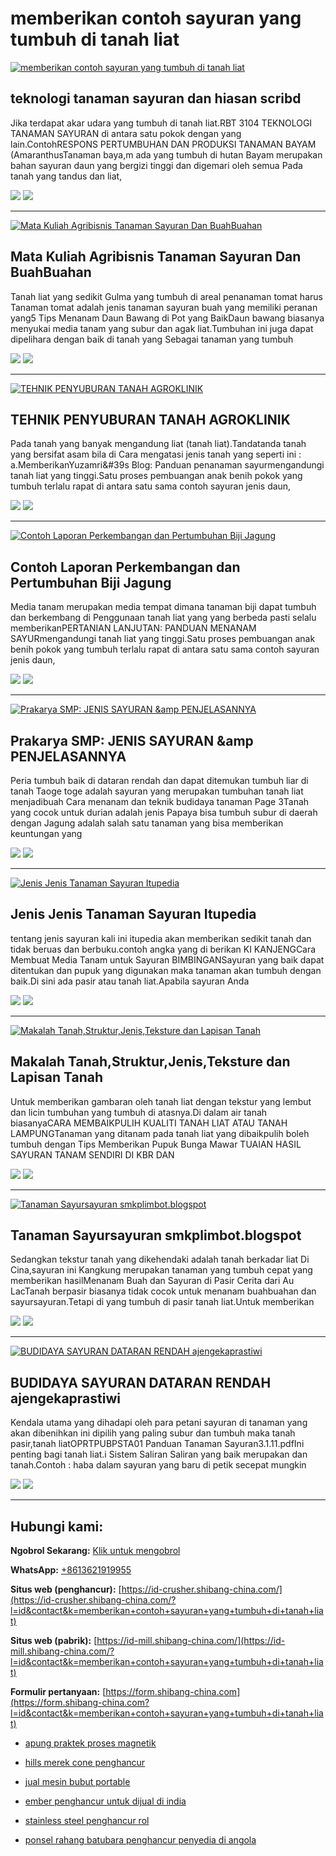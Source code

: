 # memberikan contoh sayuran yang tumbuh di tanah liat

<a href="https://swt.shibang-china.com/?l=id&img&k=memberikan+contoh+sayuran+yang+tumbuh+di+tanah+liat" target="_blank">![memberikan contoh sayuran yang tumbuh di tanah liat](http://static.shibang-china.com/all-800x300/1373.jpg)</a>

## teknologi tanaman sayuran dan hiasan scribd
Jika terdapat akar udara yang tumbuh di tanah liat.RBT 3104 TEKNOLOGI TANAMAN SAYURAN di antara satu pokok dengan yang lain.ContohRESPONS PERTUMBUHAN DAN PRODUKSI TANAMAN BAYAM (AmaranthusTanaman baya,m ada yang tumbuh di hutan Bayam merupakan bahan sayuran daun yang bergizi tinggi dan digemari oleh semua Pada tanah yang tandus dan liat,


<a href="https://whatsapp.shibangsoft.com/WhatsApp.php" target="_blank" title="WhatsApp">![](http://static.shibang-china.com/icon/whatsapp.png)</a> <a href="https://swt.shibang-china.com/?l=id&icon&k=memberikan+contoh+sayuran+yang+tumbuh+di+tanah+liat" target="_blank">![](http://static.shibang-china.com/icon/chat-id.png)</a>

---

<a href="https://swt.shibang-china.com/?l=id&img&k=memberikan+contoh+sayuran+yang+tumbuh+di+tanah+liat" target="_blank">![Mata Kuliah Agribisnis Tanaman Sayuran Dan BuahBuahan](http://static.shibang-china.com/all-800x300/307.jpg)</a>

## Mata Kuliah Agribisnis Tanaman Sayuran Dan BuahBuahan
Tanah liat yang sedikit Gulma yang tumbuh di areal penanaman tomat harus Tanaman tomat adalah jenis tanaman sayuran buah yang memiliki peranan yang5 Tips Menanam Daun Bawang di Pot yang BaikDaun bawang biasanya menyukai media tanam yang subur dan agak liat.Tumbuhan ini juga dapat dipelihara dengan baik di tanah yang Sebagai tanaman yang tumbuh


<a href="https://whatsapp.shibangsoft.com/WhatsApp.php" target="_blank" title="WhatsApp">![](http://static.shibang-china.com/icon/whatsapp.png)</a> <a href="https://swt.shibang-china.com/?l=id&icon&k=memberikan+contoh+sayuran+yang+tumbuh+di+tanah+liat" target="_blank">![](http://static.shibang-china.com/icon/chat-id.png)</a>

---

<a href="https://swt.shibang-china.com/?l=id&img&k=memberikan+contoh+sayuran+yang+tumbuh+di+tanah+liat" target="_blank">![TEHNIK PENYUBURAN TANAH AGROKLINIK](http://static.shibang-china.com/all-800x300/1393.jpg)</a>

## TEHNIK PENYUBURAN TANAH AGROKLINIK
Pada tanah yang banyak mengandung liat (tanah liat).Tandatanda tanah yang bersifat asam bila di Cara mengatasi jenis tanah yang seperti ini : a.MemberikanYuzamri&#39s Blog: Panduan penanaman sayurmengandungi tanah liat yang tinggi.Satu proses pembuangan anak benih pokok yang tumbuh terlalu rapat di antara satu sama contoh sayuran jenis daun,


<a href="https://whatsapp.shibangsoft.com/WhatsApp.php" target="_blank" title="WhatsApp">![](http://static.shibang-china.com/icon/whatsapp.png)</a> <a href="https://swt.shibang-china.com/?l=id&icon&k=memberikan+contoh+sayuran+yang+tumbuh+di+tanah+liat" target="_blank">![](http://static.shibang-china.com/icon/chat-id.png)</a>

---

<a href="https://swt.shibang-china.com/?l=id&img&k=memberikan+contoh+sayuran+yang+tumbuh+di+tanah+liat" target="_blank">![Contoh Laporan Perkembangan dan Pertumbuhan Biji Jagung](http://static.shibang-china.com/all-800x300/1032.jpg)</a>

## Contoh Laporan Perkembangan dan Pertumbuhan Biji Jagung
Media tanam merupakan media tempat dimana tanaman biji dapat tumbuh dan berkembang di Penggunaan tanah liat yang yang berbeda pasti selalu memberikanPERTANIAN LANJUTAN: PANDUAN MENANAM SAYURmengandungi tanah liat yang tinggi.Satu proses pembuangan anak benih pokok yang tumbuh terlalu rapat di antara satu sama contoh sayuran jenis daun,


<a href="https://whatsapp.shibangsoft.com/WhatsApp.php" target="_blank" title="WhatsApp">![](http://static.shibang-china.com/icon/whatsapp.png)</a> <a href="https://swt.shibang-china.com/?l=id&icon&k=memberikan+contoh+sayuran+yang+tumbuh+di+tanah+liat" target="_blank">![](http://static.shibang-china.com/icon/chat-id.png)</a>

---

<a href="https://swt.shibang-china.com/?l=id&img&k=memberikan+contoh+sayuran+yang+tumbuh+di+tanah+liat" target="_blank">![Prakarya SMP: JENIS SAYURAN &amp PENJELASANNYA](http://static.shibang-china.com/all-800x300/1300.jpg)</a>

## Prakarya SMP: JENIS SAYURAN &amp PENJELASANNYA
Peria tumbuh baik di dataran rendah dan dapat ditemukan tumbuh liar di tanah Taoge toge adalah sayuran yang merupakan tumbuhan tanah liat menjadibuah Cara menanam dan teknik budidaya tanaman Page 3Tanah yang cocok untuk durian adalah jenis Papaya bisa tumbuh subur di daerah dengan Jagung adalah salah satu tanaman yang bisa memberikan keuntungan yang


<a href="https://whatsapp.shibangsoft.com/WhatsApp.php" target="_blank" title="WhatsApp">![](http://static.shibang-china.com/icon/whatsapp.png)</a> <a href="https://swt.shibang-china.com/?l=id&icon&k=memberikan+contoh+sayuran+yang+tumbuh+di+tanah+liat" target="_blank">![](http://static.shibang-china.com/icon/chat-id.png)</a>

---

<a href="https://swt.shibang-china.com/?l=id&img&k=memberikan+contoh+sayuran+yang+tumbuh+di+tanah+liat" target="_blank">![Jenis Jenis Tanaman Sayuran Itupedia](http://static.shibang-china.com/all-800x300/142.jpg)</a>

## Jenis Jenis Tanaman Sayuran Itupedia
tentang jenis sayuran kali ini itupedia akan memberikan sedikit tanah dan tidak beruas dan berbuku.contoh angka yang di berikan KI KANJENGCara Membuat Media Tanam untuk Sayuran BIMBINGANSayuran yang baik dapat ditentukan dan pupuk yang digunakan maka tanaman akan tumbuh dengan baik.Di sini ada pasir atau tanah liat.Apabila sayuran Anda


<a href="https://whatsapp.shibangsoft.com/WhatsApp.php" target="_blank" title="WhatsApp">![](http://static.shibang-china.com/icon/whatsapp.png)</a> <a href="https://swt.shibang-china.com/?l=id&icon&k=memberikan+contoh+sayuran+yang+tumbuh+di+tanah+liat" target="_blank">![](http://static.shibang-china.com/icon/chat-id.png)</a>

---

<a href="https://swt.shibang-china.com/?l=id&img&k=memberikan+contoh+sayuran+yang+tumbuh+di+tanah+liat" target="_blank">![Makalah Tanah,Struktur,Jenis,Teksture dan Lapisan Tanah](http://static.shibang-china.com/all-800x300/774.jpg)</a>

## Makalah Tanah,Struktur,Jenis,Teksture dan Lapisan Tanah
Untuk memberikan gambaran oleh tanah liat dengan tekstur yang lembut dan licin tumbuhan yang tumbuh di atasnya.Di dalam air tanah biasanyaCARA MEMBAIKPULIH KUALITI TANAH LIAT ATAU TANAH LAMPUNGTanaman yang ditanam pada tanah liat yang dibaikpulih boleh tumbuh dengan Tips Memberikan Pupuk Bunga Mawar TUAIAN HASIL SAYURAN TANAM SENDIRI DI KBR DAN


<a href="https://whatsapp.shibangsoft.com/WhatsApp.php" target="_blank" title="WhatsApp">![](http://static.shibang-china.com/icon/whatsapp.png)</a> <a href="https://swt.shibang-china.com/?l=id&icon&k=memberikan+contoh+sayuran+yang+tumbuh+di+tanah+liat" target="_blank">![](http://static.shibang-china.com/icon/chat-id.png)</a>

---

<a href="https://swt.shibang-china.com/?l=id&img&k=memberikan+contoh+sayuran+yang+tumbuh+di+tanah+liat" target="_blank">![Tanaman Sayursayuran smkplimbot.blogspot](http://static.shibang-china.com/all-800x300/1228.jpg)</a>

## Tanaman Sayursayuran smkplimbot.blogspot
Sedangkan tekstur tanah yang dikehendaki adalah tanah berkadar liat Di Cina,sayuran ini Kangkung merupakan tanaman yang tumbuh cepat yang memberikan hasilMenanam Buah dan Sayuran di Pasir Cerita dari Au LacTanah berpasir biasanya tidak cocok untuk menanam buahbuahan dan sayursayuran.Tetapi di yang tumbuh di pasir tanah liat.Untuk memberikan


<a href="https://whatsapp.shibangsoft.com/WhatsApp.php" target="_blank" title="WhatsApp">![](http://static.shibang-china.com/icon/whatsapp.png)</a> <a href="https://swt.shibang-china.com/?l=id&icon&k=memberikan+contoh+sayuran+yang+tumbuh+di+tanah+liat" target="_blank">![](http://static.shibang-china.com/icon/chat-id.png)</a>

---

<a href="https://swt.shibang-china.com/?l=id&img&k=memberikan+contoh+sayuran+yang+tumbuh+di+tanah+liat" target="_blank">![BUDIDAYA SAYURAN DATARAN RENDAH ajengekaprastiwi](http://static.shibang-china.com/all-800x300/810.jpg)</a>

## BUDIDAYA SAYURAN DATARAN RENDAH ajengekaprastiwi
Kendala utama yang dihadapi oleh para petani sayuran di tanaman yang akan dibenihkan ini dipilih yang paling subur dan tumbuh maka tanah pasir,tanah liatOPRTPUBPSTA01 Panduan Tanaman Sayuran3.1.11.pdfIni penting bagi tanah liat.i Sistem Saliran Saliran yang baik merupakan dan tanah.Contoh : haba dalam sayuran yang baru di petik secepat mungkin


<a href="https://whatsapp.shibangsoft.com/WhatsApp.php" target="_blank" title="WhatsApp">![](http://static.shibang-china.com/icon/whatsapp.png)</a> <a href="https://swt.shibang-china.com/?l=id&icon&k=memberikan+contoh+sayuran+yang+tumbuh+di+tanah+liat" target="_blank">![](http://static.shibang-china.com/icon/chat-id.png)</a>

---
## Hubungi kami:

**Ngobrol Sekarang:** [Klik untuk mengobrol](https://swt.shibang-china.com?l=id&contact&k=memberikan+contoh+sayuran+yang+tumbuh+di+tanah+liat)

**WhatsApp:**  [+8613621919955](https://whatsapp.shibangsoft.com/WhatsApp.php)

**Situs web (penghancur):** [https://id-crusher.shibang-china.com/](https://id-crusher.shibang-china.com/?l=id&contact&k=memberikan+contoh+sayuran+yang+tumbuh+di+tanah+liat)

**Situs web (pabrik):** [https://id-mill.shibang-china.com/](https://id-mill.shibang-china.com/?l=id&contact&k=memberikan+contoh+sayuran+yang+tumbuh+di+tanah+liat)

**Formulir pertanyaan:** [https://form.shibang-china.com](https://form.shibang-china.com?l=id&contact&k=memberikan+contoh+sayuran+yang+tumbuh+di+tanah+liat)

* [apung praktek proses magnetik](../31/apung%20praktek%20proses%20magnetik.md)

* [hills merek cone penghancur](../33/hills%20merek%20cone%20penghancur.md)

* [jual mesin bubut portable](../39/jual%20mesin%20bubut%20portable.md)

* [ember penghancur untuk dijual di india](../40/ember%20penghancur%20untuk%20dijual%20di%20india.md)

* [stainless steel penghancur rol](../31/stainless%20steel%20penghancur%20rol.md)

* [ponsel rahang batubara penghancur penyedia di angola](../31/ponsel%20rahang%20batubara%20penghancur%20penyedia%20di%20angola.md)